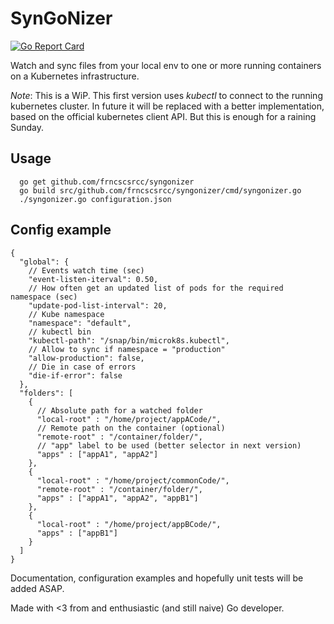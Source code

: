 SynGoNizer
===

[![Go Report Card](https://goreportcard.com/badge/github.com/frncscsrcc/syngonizer)](https://goreportcard.com/report/github.com/frncscsrcc/syngonizer)

Watch and sync files from your local env to one or more running containers on
a Kubernetes infrastructure.

*Note*: This is a WiP. This first version uses _kubectl_ to connect to the
running kubernetes cluster. In future it will be replaced with a better implementation,
based on the official kubernetes client API. But this is enough for a raining Sunday.

Usage
---
```
  go get github.com/frncscsrcc/syngonizer
  go build src/github.com/frncscsrcc/syngonizer/cmd/syngonizer.go
  ./syngonizer.go configuration.json
````

Config example
---
```
{
  "global": {
    // Events watch time (sec)
    "event-listen-iterval": 0.50,
    // How often get an updated list of pods for the required namespace (sec)
    "update-pod-list-interval": 20,
    // Kube namespace
    "namespace": "default",
    // kubectl bin
    "kubectl-path": "/snap/bin/microk8s.kubectl",
    // Allow to sync if namespace = "production"
    "allow-production": false,
    // Die in case of errors
    "die-if-error": false
  },
  "folders": [
    {
      // Absolute path for a watched folder
      "local-root" : "/home/project/appACode/",
      // Remote path on the container (optional)
      "remote-root" : "/container/folder/",
      // "app" label to be used (better selector in next version)
      "apps" : ["appA1", "appA2"]
    },
    {
      "local-root" : "/home/project/commonCode/",
      "remote-root" : "/container/folder/",
      "apps" : ["appA1", "appA2", "appB1"]
    },
    {
      "local-root" : "/home/project/appBCode/",
      "apps" : ["appB1"]
    }    
  ]
}
```


Documentation, configuration examples and hopefully unit tests will be added ASAP.

Made with <3 from and enthusiastic (and still naive) Go developer.
